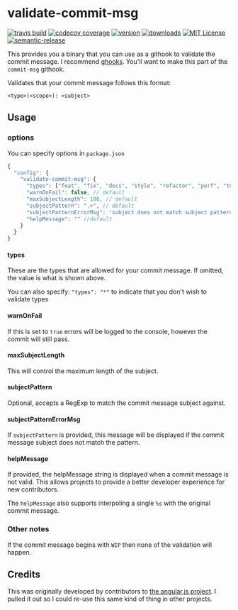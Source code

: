 # validate-commit-msg

[![travis build](https://img.shields.io/travis/kentcdodds/validate-commit-msg.svg?style=flat-square)](https://travis-ci.org/kentcdodds/validate-commit-msg)
[![codecov coverage](https://img.shields.io/codecov/c/github/kentcdodds/validate-commit-msg.svg?style=flat-square)](https://codecov.io/github/kentcdodds/validate-commit-msg)
[![version](https://img.shields.io/npm/v/validate-commit-msg.svg?style=flat-square)](http://npm.im/validate-commit-msg)
[![downloads](https://img.shields.io/npm/dm/validate-commit-msg.svg?style=flat-square)](http://npm-stat.com/charts.html?package=validate-commit-msg&from=2015-08-01)
[![MIT License](https://img.shields.io/npm/l/validate-commit-msg.svg?style=flat-square)](http://opensource.org/licenses/MIT)
[![semantic-release](https://img.shields.io/badge/%20%20%F0%9F%93%A6%F0%9F%9A%80-semantic--release-e10079.svg?style=flat-square)](https://github.com/semantic-release/semantic-release)

This provides you a binary that you can use as a githook to validate the commit message. I recommend
[ghooks](http://npm.im/ghooks). You'll want to make this part of the `commit-msg` githook.

Validates that your commit message follows this format:

```
<type>(<scope>): <subject>
```

## Usage

### options

You can specify options in `package.json`

```javascript
{
  "config": {
    "validate-commit-msg": {
      "types": ["feat", "fix", "docs", "style", "refactor", "perf", "test", "chore", "revert"], // default
      "warnOnFail": false, // default
      "maxSubjectLength": 100, // default
      "subjectPattern": ".+", // default
      "subjectPatternErrorMsg": 'subject does not match subject pattern!', // default
      "helpMessage": "" //default
    }
  }
}
```

#### types

These are the types that are allowed for your commit message. If omitted, the value is what is shown above.

You can also specify: `"types": "*"` to indicate that you don't wish to validate types

#### warnOnFail

If this is set to `true` errors will be logged to the console, however the commit will still pass.

#### maxSubjectLength

This will control the maximum length of the subject.

#### subjectPattern

Optional, accepts a RegExp to match the commit message subject against.

#### subjectPatternErrorMsg

If `subjectPattern` is provided, this message will be displayed if the commit message subject does not match the pattern.

#### helpMessage

If provided, the helpMessage string is displayed when a commit message is not valid. This allows projects to provide a better developer experience for new contributors.

The `helpMessage` also supports interpoling a single `%s` with the original commit message.

### Other notes

If the commit message begins with `WIP` then none of the validation will happen.


## Credits

This was originally developed by contributors to [the angular.js project](https://github.com/angular/angular.js). I
pulled it out so I could re-use this same kind of thing in other projects.
